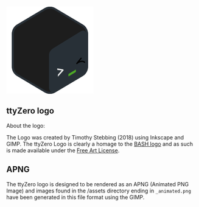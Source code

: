 ![ttyZero Logo](/assets/ttyzero_animated.png?raw=true)

## ttyZero logo

About the logo:

The Logo was created by Timothy Stebbing (2018) using Inkscape and GIMP. 
The ttyZero Logo is clearly a homage to the [BASH logo](https://github.com/odb/official-bash-logo) and as such is made available under the [Free Art License](http://artlibre.org/licence/lal/en/).

## APNG

The ttyZero logo is designed to be rendered as an APNG (Animated PNG Image) 
and images found in the /assets directory ending in `_animated.png` have been 
generated in this file format using the GIMP.


